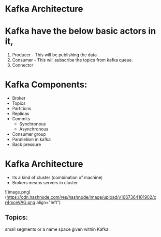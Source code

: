 # Kafka Architecture

# Kafka have the below basic actors in it,

1. Producer - This will be publishing the data
2. Consumer - This will subscribe the topics from kafka queue.
3. Connector


# Kafka Components:
- Broker
- Topics
- Partitions
- Replicas
- Commits
  - Synchronous
  - Asynchronous
- Consumer group
- Parallelism in kafka
- Back pressure

# Kafka Architecture
- Its a kind of cluster (combination of machine)
- Brokers means servers in cluster

![image.png](https://cdn.hashnode.com/res/hashnode/image/upload/v1667364101902/xr4mceVAG.png align="left")

## Topics:

small segments or a name space given within Kafka. 

